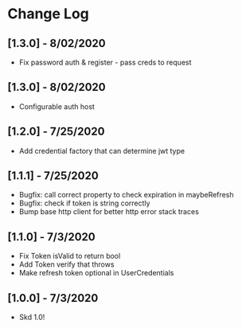 # Change Log

## [1.3.0] - 8/02/2020
- Fix password auth & register - pass creds to request

## [1.3.0] - 8/02/2020
- Configurable auth host

## [1.2.0] - 7/25/2020
- Add credential factory that can determine jwt type

## [1.1.1] - 7/25/2020
- Bugfix: call correct property to check expiration in maybeRefresh
- Bugfix: check if token is string correctly
- Bump base http client for better http error stack traces

## [1.1.0] - 7/3/2020
- Fix Token isValid to return bool 
- Add Token verify that throws
- Make refresh token optional in UserCredentials 

## [1.0.0] - 7/3/2020
- Skd 1.0!
